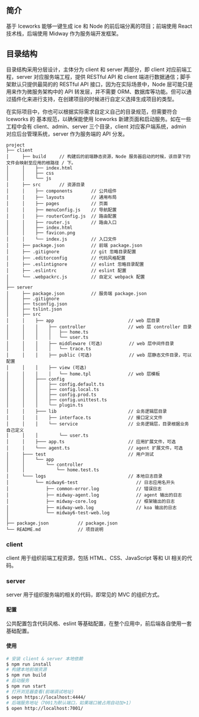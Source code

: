 ## 简介

基于 Iceworks 能够一键生成 ice 和 Node 的前后端分离的项目；前端使用 React 技术栈，后端使用 Midway 作为服务端开发框架。

## 目录结构

目录结构采用分层设计，主体分为 client 和 server 两部分，即 client 对应前端工程，server 对应服务端工程，提供 RESTful API 和 client 端进行数据通信；脚手架默认只提供最简的的 RESTful API 接口，因为在实际场景中，Node 层可能只是用来作为微服务架构中的 API 转发层，并不需要 ORM、数据库等功能。但可以通过插件化来进行支持，在创建项目的时候进行自定义选择生成项目的类型。

在实际项目中，你也可以根据实际需求自定义自己的目录规范，但需要符合 Iceworks 的 基本规范，以确保能使用 Iceworks 新建页面和启动服务。如在一些工程中会有 client、admin、server 三个目录，client 对应客户端系统，admin 对应后台管理系统，server 作为服务端的 API 分发。


```
project
├── client
│     ├── build     // 构建后的前端静态资源，Node 服务器启动的时候，该目录下的文件会映射至应用的根路径 / 下。
│     │    ├── index.html
│     │    ├── css
│     │    └── js
│     ├── src       // 资源目录
│     │    ├── components       // 公共组件
│     │    ├── layouts          // 通用布局
│     │    ├── pages            // 页面
│     │    ├── menuConfig.js    // 导航配置
│     │    ├── routerConfig.js  // 路由配置
│     │    ├── router.js        // 路由入口
│     │    ├── index.html
│     │    ├── favicon.png
│     │    └── index.js         // 入口文件
│     ├── package.json          // 前端 package.json
│     ├── .gitignore            // git 忽略目录配置
│     ├── .editorconfig         // 代码风格配置
│     ├── .eslintignore         // eslint 忽略目录配置
│     ├── .eslintrc             // eslint 配置
│     └── .webpackrc.js         // 自定义 webpack 配置
│
├── server
│     ├── package.json          // 服务端 package.json
│     ├── .gitignore
│     ├── tsconfig.json
│     ├── tslint.json
│     ├── src
│     │    ├── app                            // web 层目录
│     │    │    ├── controller                // web 层 controller 目录
│     │    │    │   ├── home.ts
│     │    │    │   └── user.ts
│     │    │    ├── middleware (可选)          // web 层中间件目录
│     │    │    │   └── trace.ts
│     │    │    ├── public (可选)              // web 层静态文件目录，可以配置
│     │    │    ├── view (可选)
│     │    │    │   └── home.tpl              // web 层模板
│     │    ├─── config
│     │    │    ├── config.default.ts
│     │    │    ├── config.local.ts
│     │    │    ├── config.prod.ts
│     │    │    ├── config.unittest.ts
│     │    │    └── plugin.ts
│     │    ├─── lib                           // 业务逻辑层目录
│     │    │    ├── interface.ts              // 接口定义文件
│     │    │    └── service                   // 业务逻辑层，目录根据业务自己定义
│     │    │        └── user.ts   
│     │    ├─── app.ts                        // 应用扩展文件，可选
│     │    └─── agent.ts                      // agent 扩展文件，可选
│     ├─── test                               // 用户测试
│     │    └── app
│     │        └── controller
│     │            └── home.test.ts
│     └─── logs                               // 本地日志目录
│          └── midway6-test                      // 日志应用名开头
│              ├── common-error.log              // 错误日志
│              ├── midway-agent.log              // agent 输出的日志
│              ├── midway-core.log               // 框架输出的日志
│              ├── midway-web.log                // koa 输出的日志
│              └── midway6-test-web.log
│
├── package.json           // package.json
└── README.md              // 项目说明
```

### client

client 用于组织前端工程资源，包括 HTML、CSS、JavaScript 等和 UI 相关的代码。

### server

server 用于组织服务端的相关的代码，即常见的 MVC 的组织方式。

#### 配置

公共配置包含代码风格、eslint 等基础配置，在整个应用中，前后端各自使用一套基础配置。

#### 使用

```bash
# 安装 client & server 本地依赖
$ npm run install
# 构建本地前端资源
$ npm run build
# 启动服务
$ npm run start
# 打开浏览器查看(前端调试地址)
$ oepn https://localhost:4444/
# 后端服务地址（7001为默认端口，如果端口被占用自动加+1）
$ open http://localhost:7001/

```